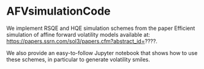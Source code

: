 # AFVsimulationCode

We implement RSQE and HQE simulation schemes from the paper Efficient simulation of affine forward volatility models available at: https://papers.ssrn.com/sol3/papers.cfm?abstract_id=????.

We also provide an easy-to-follow Jupyter notebook that shows how to use these schemes, in particular to generate volatility smiles.

